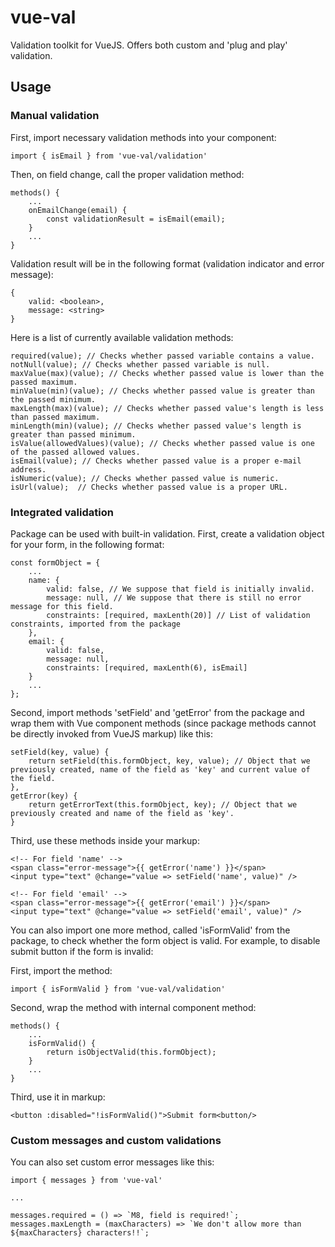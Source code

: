 # vue-val

Validation toolkit for VueJS. Offers both custom and 'plug and play' validation. 

## Usage

### Manual validation
First, import necessary validation methods into your component:
```
import { isEmail } from 'vue-val/validation'
```

Then, on field change, call the proper validation method:
```
methods() {
    ...
    onEmailChange(email) {
        const validationResult = isEmail(email);
    }
    ...
}
```

Validation result will be in the following format (validation indicator and error message):
```
{
    valid: <boolean>,
    message: <string>
}
```

Here is a list of currently available validation methods:
```
required(value); // Checks whether passed variable contains a value.
notNull(value); // Checks whether passed variable is null.
maxValue(max)(value); // Checks whether passed value is lower than the passed maximum.
minValue(min)(value); // Checks whether passed value is greater than the passed minimum.
maxLength(max)(value); // Checks whether passed value's length is less than passed maximum.
minLength(min)(value); // Checks whether passed value's length is greater than passed minimum.
isValue(allowedValues)(value); // Checks whether passed value is one of the passed allowed values.
isEmail(value); // Checks whether passed value is a proper e-mail address.
isNumeric(value); // Checks whether passed value is numeric.
isUrl(value);  // Checks whether passed value is a proper URL.
```

### Integrated validation
Package can be used with built-in validation. First, create a validation object for your form, in the following format:
```
const formObject = {
    ...
    name: {
        valid: false, // We suppose that field is initially invalid.
        message: null, // We suppose that there is still no error message for this field.
        constraints: [required, maxLenth(20)] // List of validation constraints, imported from the package
    },
    email: {
        valid: false,
        message: null,
        constraints: [required, maxLenth(6), isEmail]
    }
    ...
};
```

Second, import methods 'setField' and 'getError' from the package and wrap them with Vue component methods (since package methods cannot be directly invoked from VueJS markup) like this:
```
setField(key, value) {
    return setField(this.formObject, key, value); // Object that we previously created, name of the field as 'key' and current value of the field.
},
getError(key) {
    return getErrorText(this.formObject, key); // Object that we previously created and name of the field as 'key'.
}
```

Third, use these methods inside your markup:
```
<!-- For field 'name' -->
<span class="error-message">{{ getError('name') }}</span>
<input type="text" @change="value => setField('name', value)" />

<!-- For field 'email' -->
<span class="error-message">{{ getError('email') }}</span>
<input type="text" @change="value => setField('email', value)" />
```

You can also import one more method, called 'isFormValid' from the package, to check whether the form object is valid. For example, to disable submit button if the form is invalid:

First, import the method:
```
import { isFormValid } from 'vue-val/validation'
```

Second, wrap the method with internal component method:
```
methods() {
    ...
    isFormValid() {
        return isObjectValid(this.formObject);
    }
    ...
}
```

Third, use it in markup:
```
<button :disabled="!isFormValid()">Submit form<button/>
```

### Custom messages and custom validations
You can also set custom error messages like this:

```
import { messages } from 'vue-val'

...

messages.required = () => `M8, field is required!`;
messages.maxLength = (maxCharacters) => `We don't allow more than ${maxCharacters} characters!!`;
```